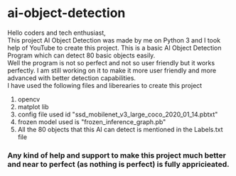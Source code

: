# ai-object-detection
Hello coders and tech enthusiast,  
This project AI Object Detection was made by me on Python 3 and I took help of YouTube to create this project. This is a basic AI Object Detection Program which can detect 80 basic objects easily.  
Well the program is not so perfect and not so user friendly but it works perfectly. I am still working on it to make it more user friendly and more advanced with better detection capabilities.  
I have used the following files and liberearies to create this project 
1) opencv 
2) matplot lib 
3) config file used id "ssd_mobilenet_v3_large_coco_2020_01_14.pbtxt" 
4) frozen model used is "frozen_inference_graph.pb" 
5) All the 80 objects that this AI can detect is mentioned in the Labels.txt file  

### Any kind of help and support to make this project much better and near to perfect (as nothing is perfect) is fully appricieated.
